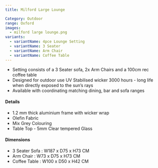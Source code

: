 ```yaml
---
title: Milford Large Lounge

Category: Outdoor
range: Oxford
images:
  - milford large lounge.png
variants:
  - variantName: 4pce Lounge Setting
  - variantName: 3 Seater
  - variantName: Arm Chair
  - variantName: Coffee Table
---
```


* Setting consists of a 3 Seater sofa, 2x Arm Chairs and a 100cm rec coffee table
* Designed for outdoor use UV Stabilised wicker 3000 hours  - long life when directly exposed to the sun’s rays
* Available with coordinating matching dining, bar and sofa ranges

#### Details

* 1.2 mm thick aluminium frame with wicker wrap
* Olefin Fabric
* Mix Grey Colouring
* Table Top - 5mm Clear tempered Glass


#### Dimensions

* 3 Seater Sofa : W187 x D75 x H73 CM
* Arm Chair : W73 x D75 x H73 CM
* Coffee Table : W100 x D50 x H42 CM
